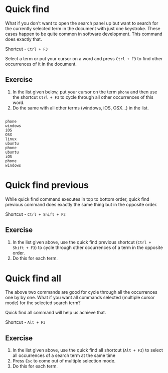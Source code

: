 Quick find
===========

What if you don't want to open the search panel up but want to search for the
currently selected term in the document with just one keystroke. These cases
happen to be quite common in software development. This command does exactly
that.

Shortcut - `Ctrl + F3`

Select a term or put your cursor on a word and press `Ctrl + F3` to find other
occurrences of it in the document.

Exercise
---------

1. In the list given below, put your cursor on the term `phone` and then use
   the shortcut `Ctrl + F3` to cycle through all other occurrences of this 
   word.
2. Do the same with all other terms (windows, iOS, OSX...) in the list.

```

phone
windows
iOS
OSX
linux
ubuntu
phone
ubuntu
iOS
phone
windows

```

Quick find previous
====================

While quick find command executes in top to bottom order, quick find previous
command does exactly the same thing but in the opposite order.

Shortcut - `Ctrl + Shift + F3`
 
Exercise
---------

1. In the list given above, use the quick find previous shortcut
   (`Ctrl + Shift + F3`) to cycle through other occurrences of a term in the
   opposite order.
2. Do this for each term.


Quick find all
===============

The above two commands are good for cycle through all the occurrences one by
by one. What if you want all commands selected (multiple cursor mode) for the
selected search term?

Quick find all command will help us achieve that.

Shortcut - `Alt + F3`
 
Exercise
---------

1. In the list given above, use the quick find all shortcut (`Alt + F3`)
   to select all occurrences of a search term at the same time
2. Press `Esc` to come out of multiple selection mode.
2. Do this for each term.
